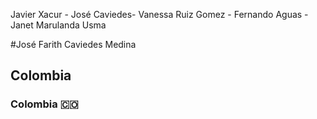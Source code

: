 Javier Xacur - José Caviedes- Vanessa Ruiz Gomez - Fernando Aguas - Janet Marulanda Usma

#José Farith Caviedes Medina
## Colombia
### Colombia :colombia:
